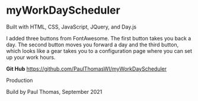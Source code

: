 # myWorkDayScheduler

Built with HTML, CSS, JavaScript, JQuery, and Day.js

I added three buttons from FontAwesome. The first button takes you back a day. The second button moves you forward a day and the third button, which looks like a gear takes you to a configuration page where you can set up your work hours.

**Git Hub**
https://github.com/PaulThomasWI/myWorkDayScheduler

Production


Build by Paul Thomas, September 2021

